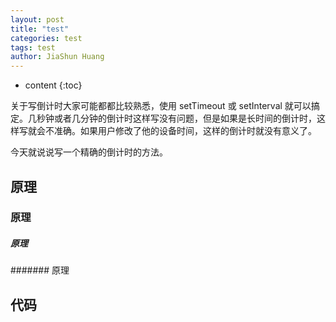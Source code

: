 ```yaml
---
layout: post
title: "test"
categories: test
tags: test
author: JiaShun Huang
---
```


* content
{:toc}


关于写倒计时大家可能都都比较熟悉，使用 setTimeout 或 setInterval 就可以搞定。几秒钟或者几分钟的倒计时这样写没有问题，但是如果是长时间的倒计时，这样写就会不准确。如果用户修改了他的设备时间，这样的倒计时就没有意义了。




今天就说说写一个精确的倒计时的方法。

## 原理

### 原理

##### 原理

####### 原理



## 代码


